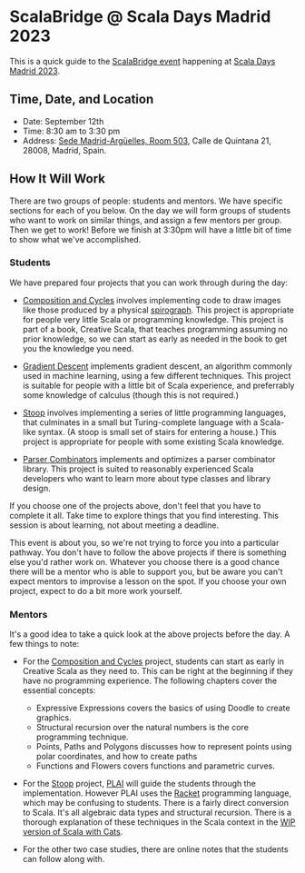 # ScalaBridge @ Scala Days Madrid 2023

This is a quick guide to the [ScalaBridge event][scalabridge] happening at [Scala Days Madrid 2023][scala-days].


## Time, Date, and Location

* Date: September 12th
* Time: 8:30 am to 3:30 pm
* Address: [Sede Madrid-Argüelles, Room 503][address], Calle de Quintana 21, 28008, Madrid, Spain. 


## How It Will Work

There are two groups of people: students and mentors. We have specific sections for each of you below. On the day we will form groups of students who want to work on similar things, and assign a few mentors per group. Then we get to work! Before we finish at 3:30pm will have a little bit of time to show what we've accomplished.


### Students

We have prepared four projects that you can work through during the day:

* [Composition and Cycles][spirograph] involves implementing code to draw images like those produced by a physical [spirograph][wiki-spirograph]. This project is appropriate for people very little Scala or programming knowledge. This project is part of a book, Creative Scala, that teaches programming assuming no prior knowledge, so we can start as early as needed in the book to get you the knowledge you need.

* [Gradient Descent][gradient-descent] implements gradient descent, an algorithm commonly used in machine learning, using a few different techniques. This project is suitable for people with a little bit of Scala experience, and preferrably some knowledge of calculus (though this is not required.)

* [Stoop][stoop] involves implementing a series of little programming languages, that culminates in a small but Turing-complete language with a Scala-like syntax. (A stoop is small set of stairs for entering a house.) This project is appropriate for people with some existing Scala knowledge.

* [Parser Combinators][parser-combinators] implements and optimizes a parser combinator library. This project is suited to reasonably experienced Scala developers who want to learn more about type classes and library design.

If you choose one of the projects above, don't feel that you have to complete it all. Take time to explore things that you find interesting. This session is about learning, not about meeting a deadline. 

This event is about you, so we're not trying to force you into a particular pathway. You don't have to follow the above projects if there is something else you'd rather work on. Whatever you choose there is a good chance there will be a mentor who is able to support you, but be aware you can't expect mentors to improvise a lesson on the spot. If you choose your own project, expect to do a bit more work yourself.


### Mentors

It's a good idea to take a quick look at the above projects before the day. A few things to note:

* For the [Composition and Cycles][spirograph] project, students can start as early in Creative Scala as they need to. This can be right at the beginning if they have no programming experience. The following chapters cover the essential concepts:

  - Expressive Expressions covers the basics of using Doodle to create graphics.
  - Structural recursion over the natural numbers is the core programming technique.
  - Points, Paths and Polygons discusses how to represent points using polar coordinates, and how to create paths
  - Functions and Flowers covers functions and parametric curves.

* For the [Stoop][stoop] project, [PLAI][plai] will guide the students through the implementation. However PLAI uses the [Racket][racket] programming language, which may be confusing to students. There is a fairly direct conversion to Scala. It's all algebraic data types and structural recursion. There is a thorough explanation of these techniques in the Scala context in the [WIP version of Scala with Cats][scala-with-cats].

* For the other two case studies, there are online notes that the students can follow along with.

[scalabridge]: https://scaladays.org/madrid-2023/scala-bridge
[scala-days]: https://scaladays.org/madrid-2023/
[address]: https://www.urjc.es/universidad/campus/sedes#situacion-y-planos-2
[stoop]: https://github.com/creativescala/stoop
[spirograph]: https://www.creativescala.org/creative-scala/cycles/index.html
[wiki-spirograph]: https://en.wikipedia.org/wiki/Spirograph
[plai]: https://www.plai.org/
[racket]: https://www.racket-lang.org/
[scala-with-cats]: https://scalawithcats.github.io/scala-with-cats/
[gradient-descent]: https://github.com/creativescala/case-study-gradient-descent
[parser-combinators]: https://github.com/creativescala/case-study-parser
